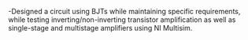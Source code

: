 -Designed a circuit using BJTs while maintaining specific requirements, while testing inverting/non-inverting transistor amplification as well as single-stage and multistage amplifiers using NI Multisim.

